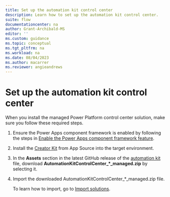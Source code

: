 ```yaml
---
title: Set up the automation kit control center
description: Learn how to set up the automation kit control center.
suite: flow
documentationcenter: na
author: Grant-Archibald-MS
editor: ''
ms.custom: guidance
ms.topic: conceptual
ms.tgt_pltfrm: na
ms.workload: na
ms.date: 08/04/2023
ms.author: macarrer
ms.reviewer: angieandrews
---
```


# Set up the automation kit control center

When you install the managed Power Platform control center solution, make sure you follow these required steps.

1. Ensure the Power Apps component framework is enabled by following the steps in [Enable the Power Apps component framework feature](/power-apps/developer/component-framework/component-framework-for-canvas-apps#enable-the-power-apps-component-framework-feature").

1. Install the [Creator Kit](https://appsource.microsoft.com/product/dynamics-365/microsoftpowercatarch.creatorkit1) from App Source into the target environment.

1. In the **Assets** section in the latest GitHub release of the [automation kit](https://github.com/microsoft/powercat-automation-kit/releases) file, download **AutomationKitControlCenter_*_managed.zip** by selecting it.

1. Import the downloaded AutomationKitControlCenter_*_managed.zip file.

    To learn how to import, go to [Import solutions](/power-apps/maker/data-platform/import-update-export-solutions).
